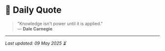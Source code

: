 # 📜 Daily Quote

> "Knowledge isn't power until it is applied."  
> — **Dale Carnegie**

---

_Last updated: 09 May 2025 ⏳_
